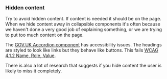 ### Hidden content

Try to avoid hidden content. If content is needed it should be on the page. When we hide content away in collapsible components it's often because we haven't done a very good job of explaining something, or we are trying to put too much content on the page.

The [GOV.UK Accordion component](https://design-system.service.gov.uk/components/accordion/) has accessibility issues. The headings are styled to look like links but they behave like buttons. This fails [WCAG 4.1.2 Name, Role, Value](https://www.w3.org/WAI/WCAG21/quickref/#name-role-value).

There is also a lot of research that suggests if you hide content the user is likely to miss it completely.
